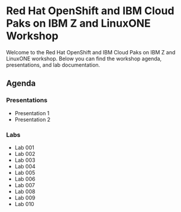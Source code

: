 # Red Hat OpenShift and IBM Cloud Paks on IBM Z and LinuxONE Workshop

Welcome to the Red Hat OpenShift and IBM Cloud Paks on IBM Z and LinuxONE workshop. Below you can find the workshop agenda, presentations, and lab documentation.

## Agenda

### Presentations
* Presentation 1
* Presentation 2

### Labs

* Lab 001
* Lab 002
* Lab 003
* Lab 004
* Lab 005
* Lab 006
* Lab 007
* Lab 008
* Lab 009
* Lab 010
